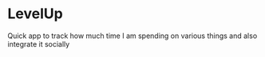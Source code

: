 # LevelUp
Quick app to track how much time I am spending on various things and also integrate it socially
